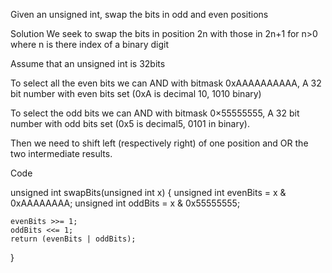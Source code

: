 Given an unsigned int, swap the bits in odd and even positions

Solution
We seek to swap the bits in position 2n with those in 2n+1
for n>0 where n is there index of a binary digit

Assume that an unsigned int is 32bits

To select all the even bits we can AND with bitmask 0xAAAAAAAAAA,
 	A 32 bit number with even bits set (0xA is decimal 10, 1010 binary)

To select the odd bits we can AND with bitmask 0×55555555,
	 	A 32 bit number with odd bits set (0x5 is decimal5, 0101 in binary).

Then we need to shift left (respectively right) of one position and OR the two intermediate results.

Code

unsigned int swapBits(unsigned int x)
{
	unsigned int evenBits = x & 0xAAAAAAAA;
	unsigned int oddBits = x & 0x55555555;

	evenBits >>= 1;
	oddBits <<= 1;
	return (evenBits | oddBits);
}
